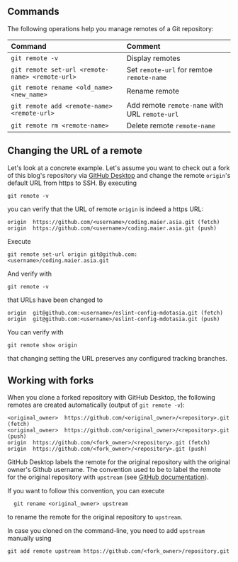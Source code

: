 ## Commands

The following operations help you manage remotes of a Git repository:

| Command | Comment |
|:--------|:--------|
| `git remote -v` | Display remotes |
| `git remote set-url <remote-name> <remote-url>` | Set `remote-url` for remtoe `remote-name` |
| `git remote rename <old_name> <new_name>` | Rename remote |
| `git remote add <remote-name> <remote-url>` | Add remote `remote-name` with URL `remote-url` |
| `git remote rm <remote-name>` | Delete remote `remote-name` |

## Changing the URL of a remote

Let's look at a concrete example. Let's assume you want to check out a fork of this blog's repository via [GitHub Desktop](https://desktop.github.com/) and change the remote `origin`'s default URL from https to SSH. By executing

    git remote -v

you can verify that the URL of remote `origin` is indeed a https URL:

    origin  https://github.com/<username>/coding.maier.asia.git (fetch)
    origin  https://github.com/<username>/coding.maier.asia.git (push)

Execute

    git remote set-url origin git@github.com:<username>/coding.maier.asia.git

And verify with

    git remote -v

that URLs have been changed to

    origin  git@github.com:<username>/eslint-config-mdotasia.git (fetch)
    origin  git@github.com:<username>/eslint-config-mdotasia.git (push)

You can verify with

    git remote show origin

that changing setting the URL preserves any configured tracking branches.

## Working with forks

When you clone a forked repository with GitHub Desktop, the following remotes are created automatically (output of `git remote -v`):

    <original_owner>  https://github.com/<original_owner>/<repository>.git (fetch)
    <original_owner>  https://github.com/<original_owner>/<repository>.git (push)
    origin  https://github.com/<fork_owner>/<repository>.git (fetch)
    origin  https://github.com/<fork_owner>/<repository>.git (push)

GitHub Desktop labels the remote for the original repository with the original owner's Github username. The convention used to be to label the remote for the original repository with `upstream` (see [GitHub documentation](https://help.github.com/articles/configuring-a-remote-for-a-fork/)).

If you want to follow this convention, you can execute

      git rename <original_owner> upstream

to rename the remote for the original repository to `upstream`.

In case you cloned on the command-line, you need to add `upstream` manually using

    git add remote upstream https://github.com/<fork_owner>/repository.git
